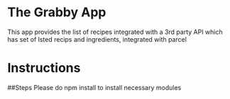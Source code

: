 # The Grabby App

This app provides the list of recipes integrated with a 3rd party API which has set of lsted recips and ingredients, integrated with parcel

# Instructions

##Steps
Please do npm install to install necessary modules
